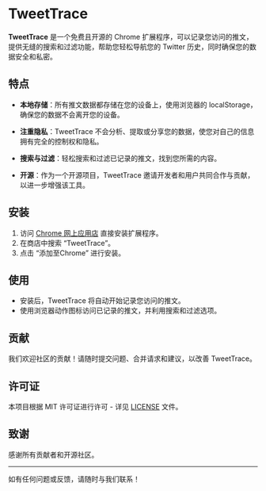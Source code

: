 # TweetTrace  

**TweetTrace** 是一个免费且开源的 Chrome 扩展程序，可以记录您访问的推文，提供无缝的搜索和过滤功能，帮助您轻松导航您的 Twitter 历史，同时确保您的数据安全和私密。  

## 特点  

- **本地存储**：所有推文数据都存储在您的设备上，使用浏览器的 localStorage，确保您的数据不会离开您的设备。  

- **注重隐私**：TweetTrace 不会分析、提取或分享您的数据，使您对自己的信息拥有完全的控制权和隐私。  

- **搜索与过滤**：轻松搜索和过滤已记录的推文，找到您所需的内容。  

- **开源**：作为一个开源项目，TweetTrace 邀请开发者和用户共同合作与贡献，以进一步增强该工具。  

## 安装  

1. 访问 [Chrome 网上应用店](https://chrome.google.com/webstore) 直接安装扩展程序。  
2. 在商店中搜索 “TweetTrace”。  
3. 点击 “添加至Chrome” 进行安装。  

## 使用  

- 安装后，TweetTrace 将自动开始记录您访问的推文。  
- 使用浏览器动作图标访问已记录的推文，并利用搜索和过滤选项。  

## 贡献  

我们欢迎社区的贡献！请随时提交问题、合并请求和建议，以改善 TweetTrace。  

## 许可证  

本项目根据 MIT 许可证进行许可 - 详见 [LICENSE](LICENSE) 文件。  

## 致谢  

感谢所有贡献者和开源社区。  

---  

如有任何问题或反馈，请随时与我们联系！
